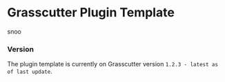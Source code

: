 # Grasscutter Plugin Template
snoo

### Version
The plugin template is currently on Grasscutter version `1.2.3 - latest as of last update`.